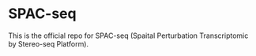 # SPAC-seq
This is the official repo for SPAC-seq (Spaital Perturbation Transcriptomic by Stereo-seq Platform).
